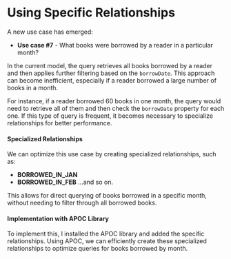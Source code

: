 # Using Specific Relationships

A new use case has emerged:

- **Use case #7** - What books were borrowed by a reader in a particular month?

In the current model, the query retrieves all books borrowed by a reader and then applies further filtering based on the `borrowDate`. This approach can become inefficient, especially if a reader borrowed a large number of books in a month.

For instance, if a reader borrowed 60 books in one month, the query would need to retrieve all of them and then check the `borrowDate` property for each one. If this type of query is frequent, it becomes necessary to specialize relationships for better performance.

#### Specialized Relationships

We can optimize this use case by creating specialized relationships, such as:

- **BORROWED_IN_JAN**
- **BORROWED_IN_FEB** …and so on.

This allows for direct querying of books borrowed in a specific month, without needing to filter through all borrowed books.

#### Implementation with APOC Library

To implement this, I installed the APOC library and added the specific relationships. Using APOC, we can efficiently create these specialized relationships to optimize queries for books borrowed by month.


